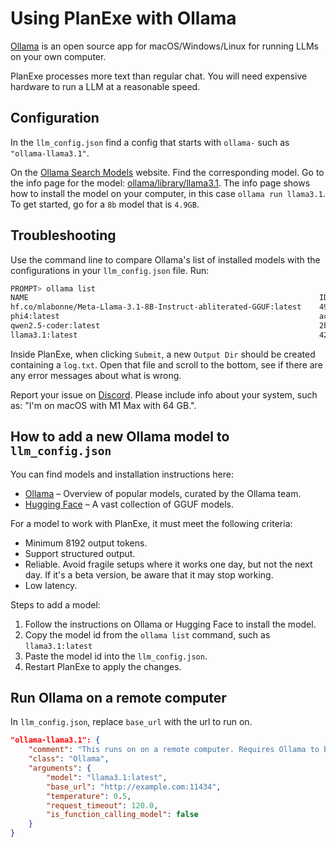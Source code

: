 # Using PlanExe with Ollama

[Ollama](https://ollama.com/) is an open source app for macOS/Windows/Linux for running LLMs on your own computer.

PlanExe processes more text than regular chat. You will need expensive hardware to run a LLM at a reasonable speed.

## Configuration

In the `llm_config.json` find a config that starts with `ollama-` such as `"ollama-llama3.1"`.

On the [Ollama Search Models](https://ollama.com/search) website. Find the corresponding model. Go to the info page for the model:
[ollama/library/llama3.1](https://ollama.com/library/llama3.1). The info page shows how to install the model on your computer, in this case `ollama run llama3.1`. To get started, go for a `8b` model that is `4.9GB`.

## Troubleshooting

Use the command line to compare Ollama's list of installed models with the configurations in your `llm_config.json` file. Run:

```bash
PROMPT> ollama list
NAME                                                                 ID              SIZE      MODIFIED      
hf.co/mlabonne/Meta-Llama-3.1-8B-Instruct-abliterated-GGUF:latest    496b97a125c9    3.2 GB    16 hours ago     
phi4:latest                                                          ac896e5b8b34    9.1 GB    6 weeks ago      
qwen2.5-coder:latest                                                 2b0496514337    4.7 GB    2 months ago     
llama3.1:latest                                                      42182419e950    4.7 GB    5 months ago     
```

Inside PlanExe, when clicking `Submit`, a new `Output Dir` should be created containing a `log.txt`. Open that file and scroll to the bottom, see if there are any error messages about what is wrong.

Report your issue on [Discord](https://neoneye.github.io/PlanExe-web/discord). Please include info about your system, such as: "I'm on macOS with M1 Max with 64 GB.".

## How to add a new Ollama model to `llm_config.json`

You can find models and installation instructions here:
- [Ollama](https://ollama.com/search) – Overview of popular models, curated by the Ollama team.
- [Hugging Face](https://huggingface.co/docs/hub/ollama) – A vast collection of GGUF models.

For a model to work with PlanExe, it must meet the following criteria:

- Minimum 8192 output tokens.
- Support structured output.
- Reliable. Avoid fragile setups where it works one day, but not the next day. If it's a beta version, be aware that it may stop working.
- Low latency.

Steps to add a model:

1. Follow the instructions on Ollama or Hugging Face to install the model.
1. Copy the model id from the `ollama list` command, such as `llama3.1:latest`
2. Paste the model id into the `llm_config.json`.
3. Restart PlanExe to apply the changes.

## Run Ollama on a remote computer

In `llm_config.json`, replace `base_url` with the url to run on.

```json
"ollama-llama3.1": {
    "comment": "This runs on on a remote computer. Requires Ollama to be installed.",
    "class": "Ollama",
    "arguments": {
        "model": "llama3.1:latest",
        "base_url": "http://example.com:11434",
        "temperature": 0.5,
        "request_timeout": 120.0,
        "is_function_calling_model": false
    }
}
```
